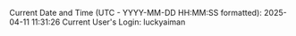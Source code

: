 Current Date and Time (UTC - YYYY-MM-DD HH:MM:SS formatted): 2025-04-11 11:31:26
Current User's Login: luckyaiman
